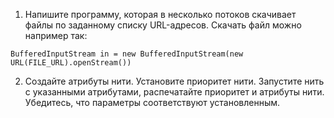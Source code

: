 1. Напишите программу, которая в несколько потоков скачивает файлы по заданному списку URL-адресов.
Скачать файл можно например так:
```
BufferedInputStream in = new BufferedInputStream(new URL(FILE_URL).openStream())
```
2. Создайте атрибуты нити. Установите приоритет нити. 
Запустите нить с указанными атрибутами, распечатайте приоритет и атрибуты нити. 
Убедитесь, что параметры соответствуют установленным.
